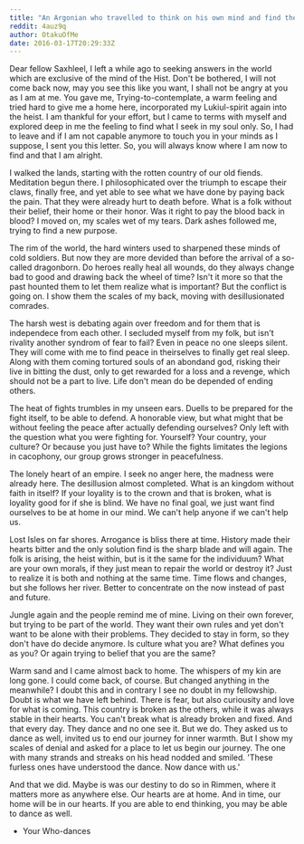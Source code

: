 ```yaml
---
title: "An Argonian who travelled to think on his own mind and find the dance in his heart"
reddit: 4auz9q
author: OtakuOfMe
date: 2016-03-17T20:29:33Z
---
```


Dear fellow Saxhleel, I left a while ago to seeking answers in the world which are exclusive of the mind of the Hist. Don't be bothered, I will not come back now, may you see this like you want, I shall not be angry at you as I am at me. You gave me, Trying-to-contemplate, a warm feeling and tried hard to give me a home here, incorporated my Lukiul-spirit again into the heist. I am thankful for your effort, but I came to terms with myself and explored deep in me the feeling to find what I seek in my soul only. So, I had to leave and if I am not capable anymore to touch you in your minds as I suppose, I sent you this letter. So, you will always know where I am now to find and that I am alright.

I walked the lands, starting with the rotten country of our old fiends. Meditation begun there. I philosophicated over the triumph to escape their claws, finally free, and yet able to see what we have done by paying back the pain. That they were already hurt to death before. What is a folk without their belief, their home or their honor. Was it right to pay the blood back in blood? I moved on, my scales wet of my tears. Dark ashes followed me, trying to find a new purpose.

The rim of the world, the hard winters used to sharpened these minds of cold soldiers. But now they are more devided than before the arrival of a so-called dragonborn. Do heroes really heal all wounds, do they always change bad to good and drawing back the wheel of time? Isn't it more so that the past hounted them to let them realize what is important? But the conflict is going on. I show them the scales of my back, moving with desillusionated comrades.

The harsh west is debating again over freedom and for them that is independece from each other. I secluded myself from my folk, but isn't rivality another syndrom of fear to fail? Even in peace no one sleeps silent. They will come with me to find peace in theirselves to finally get real sleep. Along with them coming tortured souls of an abondand god, risking their live in bitting the dust, only to get rewarded for a loss and a revenge, which should not be a part to live. Life don't mean do be depended of ending others.

The heat of fights trumbles in my unseen ears. Duells to be prepared for the fight itself, to be able to defend. A honorable view, but what might that be without feeling the peace after actually defending ourselves? Only left with the question what you were fighting for. Yourself? Your country, your culture? Or because you just have to? While the fights limitates the legions in cacophony, our group grows stronger in peacefulness.

The lonely heart of an empire. I seek no anger here, the madness were already here. The desillusion almost completed. What is an kingdom without faith in itself? If your loyality is to the crown and that is broken, what is loyality good for if she is blind. We have no final goal, we just want find ourselves to be at home in our mind. We can't help anyone if we can't help us.

Lost Isles on far shores. Arrogance is bliss there at time. History made their hearts bitter and the only solution find is the sharp blade and will again. The folk is arising, the heist within, but is it the same for the individuum? What are your own morals, if they just mean to repair the world or destroy it? Just to realize it is both and nothing at the same time. Time flows and changes, but she follows her river. Better to concentrate on the now instead of past and future.

Jungle again and the people remind me of mine. Living on their own forever, but trying to be part of the world. They want their own rules and yet don't want to be alone with their problems. They decided to stay in form, so they don't have do decide anymore. Is culture what you are? What defines you as you? Or again trying to belief that you are the same?

Warm sand and I came almost back to home. The whispers of my kin are long gone. I could come back, of course. But changed anything in the meanwhile? I doubt this and in contrary I see no doubt in my fellowship. Doubt is what we have left behind. There is fear, but also curiousity and love for what is coming. This country is broken as the others, while it was always stable in their hearts. You can't break what is already broken and fixed. And that every day. They dance and no one see it. But we do. They asked us to dance as well, invited us to end our journey for inner warmth. But I show my scales of denial and asked for a place to let us begin our journey. The one with many strands and streaks on his head nodded and smiled. 'These furless ones have understood the dance. Now dance with us.'

And that we did. Maybe is was our destiny to do so in Rimmen, where it matters more as anywhere else. Our hearts are at home. And in time, our home will be in our hearts. If you are able to end thinking, you may be able to dance as well.

- Your Who-dances

